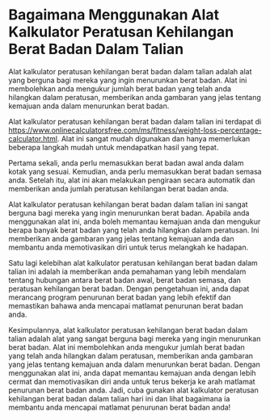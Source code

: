 Bagaimana Menggunakan Alat Kalkulator Peratusan Kehilangan Berat Badan Dalam Talian
===================================================================================

Alat kalkulator peratusan kehilangan berat badan dalam talian adalah alat yang berguna bagi mereka yang ingin menurunkan berat badan. Alat ini membolehkan anda mengukur jumlah berat badan yang telah anda hilangkan dalam peratusan, memberikan anda gambaran yang jelas tentang kemajuan anda dalam menurunkan berat badan.

Alat kalkulator peratusan kehilangan berat badan dalam talian ini terdapat di <https://www.onlinecalculatorsfree.com/ms/fitness/weight-loss-percentage-calculator.html>. Alat ini sangat mudah digunakan dan hanya memerlukan beberapa langkah mudah untuk mendapatkan hasil yang tepat.

Pertama sekali, anda perlu memasukkan berat badan awal anda dalam kotak yang sesuai. Kemudian, anda perlu memasukkan berat badan semasa anda. Setelah itu, alat ini akan melakukan pengiraan secara automatik dan memberikan anda jumlah peratusan kehilangan berat badan anda.

Alat kalkulator peratusan kehilangan berat badan dalam talian ini sangat berguna bagi mereka yang ingin menurunkan berat badan. Apabila anda menggunakan alat ini, anda boleh memantau kemajuan anda dan mengukur berapa banyak berat badan yang telah anda hilangkan dalam peratusan. Ini memberikan anda gambaran yang jelas tentang kemajuan anda dan membantu anda memotivasikan diri untuk terus melangkah ke hadapan.

Satu lagi kelebihan alat kalkulator peratusan kehilangan berat badan dalam talian ini adalah ia memberikan anda pemahaman yang lebih mendalam tentang hubungan antara berat badan awal, berat badan semasa, dan peratusan kehilangan berat badan. Dengan pengetahuan ini, anda dapat merancang program penurunan berat badan yang lebih efektif dan memastikan bahawa anda mencapai matlamat penurunan berat badan anda.

Kesimpulannya, alat kalkulator peratusan kehilangan berat badan dalam talian adalah alat yang sangat berguna bagi mereka yang ingin menurunkan berat badan. Alat ini membolehkan anda mengukur jumlah berat badan yang telah anda hilangkan dalam peratusan, memberikan anda gambaran yang jelas tentang kemajuan anda dalam menurunkan berat badan. Dengan menggunakan alat ini, anda dapat memantau kemajuan anda dengan lebih cermat dan memotivasikan diri anda untuk terus bekerja ke arah matlamat penurunan berat badan anda. Jadi, cuba gunakan alat kalkulator peratusan kehilangan berat badan dalam talian hari ini dan lihat bagaimana ia membantu anda mencapai matlamat penurunan berat badan anda!